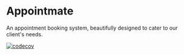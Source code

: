 # Appointmate
An appointment booking system, beautifully designed to cater to our client's needs.

[![codecov](https://codecov.io/gh/Appointment-software-design/Appointment-booking-system/branch/main/graph/badge.svg)](https://codecov.io/gh/DanielTeeger/Appointment-booking-system)

